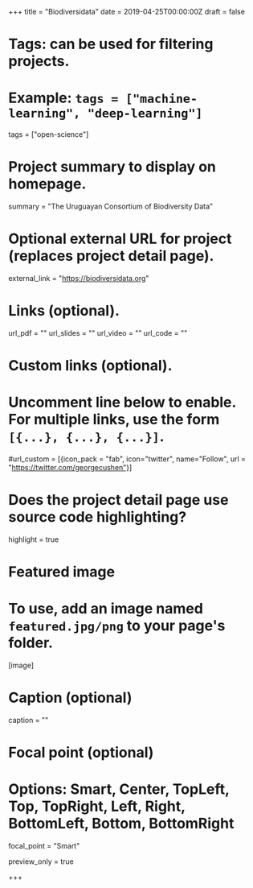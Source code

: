 +++
title = "Biodiversidata"
date = 2019-04-25T00:00:00Z
draft = false
  
# Tags: can be used for filtering projects.
# Example: `tags = ["machine-learning", "deep-learning"]`
tags = ["open-science"]
  
# Project summary to display on homepage.
summary = "The Uruguayan Consortium of Biodiversity Data"

# Optional external URL for project (replaces project detail page).
external_link = "https://biodiversidata.org"

# Links (optional).
url_pdf = ""
url_slides = ""
url_video = ""
url_code = ""

# Custom links (optional).
#   Uncomment line below to enable. For multiple links, use the form `[{...}, {...}, {...}]`.
#url_custom = [{icon_pack = "fab", icon="twitter", name="Follow", url = "https://twitter.com/georgecushen"}]

# Does the project detail page use source code highlighting?
highlight = true

# Featured image
# To use, add an image named `featured.jpg/png` to your page's folder. 
[image]
  # Caption (optional)
  caption = ""

  # Focal point (optional)
  # Options: Smart, Center, TopLeft, Top, TopRight, Left, Right, BottomLeft, Bottom, BottomRight
  focal_point = "Smart"
  
  preview_only = true

+++
